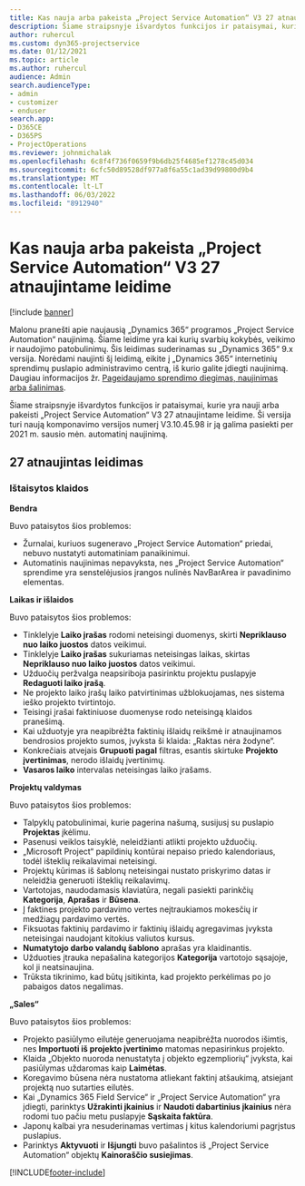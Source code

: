 ```yaml
---
title: Kas nauja arba pakeista „Project Service Automation“ V3 27 atnaujintame leidime
description: Šiame straipsnyje išvardytos funkcijos ir pataisymai, kurie yra pasiekiami „Project Service Automation“ V3 27 atnaujintame leidime.
author: ruhercul
ms.custom: dyn365-projectservice
ms.date: 01/12/2021
ms.topic: article
ms.author: ruhercul
audience: Admin
search.audienceType:
- admin
- customizer
- enduser
search.app:
- D365CE
- D365PS
- ProjectOperations
ms.reviewer: johnmichalak
ms.openlocfilehash: 6c8f4f736f0659f9b6db25f4685ef1278c45d034
ms.sourcegitcommit: 6cfc50d89528df977a8f6a55c1ad39d99800d9b4
ms.translationtype: MT
ms.contentlocale: lt-LT
ms.lasthandoff: 06/03/2022
ms.locfileid: "8912940"
---
```

# <a name="whats-new-or-changed-in-project-service-automation-update-release-27-v3"></a>Kas nauja arba pakeista „Project Service Automation“ V3 27 atnaujintame leidime

[!include [banner](../includes/psa-now-project-operations.md)]

Malonu pranešti apie naujausią „Dynamics 365“ programos „Project Service Automation“ naujinimą. Šiame leidime yra kai kurių svarbių kokybės, veikimo ir naudojimo patobulinimų. Šis leidimas suderinamas su „Dynamics 365“ 9.x versija. Norėdami naujinti šį leidimą, eikite į „Dynamics 365“ internetinių sprendimų puslapio administravimo centrą, iš kurio galite įdiegti naujinimą. Daugiau informacijos žr. [Pageidaujamo sprendimo diegimas, naujinimas arba šalinimas](/power-platform/admin/install-remove-preferred-solution).

Šiame straipsnyje išvardytos funkcijos ir pataisymai, kurie yra nauji arba pakeisti „Project Service Automation“ V3 27 atnaujintame leidime. Ši versija turi naują komponavimo versijos numerį V3.10.45.98 ir ją galima pasiekti per 2021 m. sausio mėn. automatinį naujinimą.

## <a name="update-release-27"></a>27 atnaujintas leidimas

### <a name="bug-fixes"></a>Ištaisytos klaidos

**Bendra**

Buvo pataisytos šios problemos:

- Žurnalai, kuriuos sugeneravo „Project Service Automation“ priedai, nebuvo nustatyti automatiniam panaikinimui.
- Automatinis naujinimas nepavyksta, nes „Project Service Automation“ sprendime yra senstelėjusios įrangos nulinės NavBarArea ir pavadinimo elementas.

**Laikas ir išlaidos**

Buvo pataisytos šios problemos:

- Tinklelyje **Laiko įrašas** rodomi neteisingi duomenys, skirti **Nepriklauso nuo laiko juostos** datos veikimui.
- Tinklelyje **Laiko įrašas** sukuriamas neteisingas laikas, skirtas **Nepriklauso nuo laiko juostos** datos veikimui.
- Užduočių peržvalga neapsiriboja pasirinktu projektu puslapyje **Redaguoti laiko įrašą**.
- Ne projekto laiko įrašų laiko patvirtinimas užblokuojamas, nes sistema ieško projekto tvirtintojo.
- Teisingi įrašai faktiniuose duomenyse rodo neteisingą klaidos pranešimą.
- Kai užduotyje yra neapibrėžta faktinių išlaidų reikšmė ir atnaujinamos bendrosios projekto sumos, įvyksta ši klaida: „Raktas nėra žodyne“.
- Konkrečiais atvejais **Grupuoti pagal** filtras, esantis skirtuke **Projekto įvertinimas**, nerodo išlaidų įvertinimų.
- **Vasaros laiko** intervalas neteisingas laiko įrašams.

**Projektų valdymas**

Buvo pataisytos šios problemos:

- Talpyklų patobulinimai, kurie pagerina našumą, susijusį su puslapio **Projektas** įkėlimu.
- Pasenusi veiklos taisyklė, neleidžianti atlikti projekto užduočių.
- „Microsoft Project“ papildinių kontūrai nepaiso priedo kalendoriaus, todėl išteklių reikalavimai neteisingi.
- Projektų kūrimas iš šablonų neteisingai nustato priskyrimo datas ir neleidžia generuoti išteklių reikalavimų.
- Vartotojas, naudodamasis klaviatūra, negali pasiekti parinkčių **Kategorija**, **Aprašas** ir **Būsena**.
- Į faktines projekto pardavimo vertes neįtraukiamos mokesčių ir medžiagų pardavimo vertės.
- Fiksuotas faktinių pardavimo ir faktinių išlaidų agregavimas įvyksta neteisingai naudojant kitokius valiutos kursus.
- **Numatytojo darbo valandų šablono** aprašas yra klaidinantis.
- Užduoties įtrauka nepašalina kategorijos **Kategorija** vartotojo sąsajoje, kol ji neatsinaujina.
- Trūksta tikrinimo, kad būtų įsitikinta, kad projekto perkėlimas po jo pabaigos datos negalimas.

**„Sales“**

Buvo pataisytos šios problemos:

- Projekto pasiūlymo eilutėje generuojama neapibrėžta nuorodos išimtis, nes **Importuoti iš projekto įvertinimo** matomas nepasirinkus projekto.
- Klaida „Objekto nuoroda nenustatyta į objekto egzempliorių“ įvyksta, kai pasiūlymas uždaromas kaip **Laimėtas**.
- Koregavimo būsena nėra nustatoma atliekant faktinį atšaukimą, atsiejant projektą nuo sutarties eilutės.
- Kai „Dynamics 365 Field Service“ ir „Project Service Automation“ yra įdiegti, parinktys **Užrakinti įkainius** ir **Naudoti dabartinius įkainius** nėra rodomi tuo pačiu metu puslapyje **Sąskaita faktūra**.
- Japonų kalbai yra nesuderinamas vertimas į kitus kalendoriumi pagrįstus puslapius.
- Parinktys **Aktyvuoti** ir **Išjungti** buvo pašalintos iš „Project Service Automation“ objektų **Kainoraščio susiejimas**.


[!INCLUDE[footer-include](../includes/footer-banner.md)]
